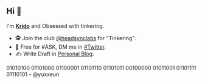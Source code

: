 ## Hi 👋

I'm [**Krido**](https://github.com/yuxxeun) and Obsessed with tinkering.   
   
- 🕵️ Join the club [@headsynclabs](https://github.com/headsynclabs) for "Tinkering".
- 💬 Free for #ASK, DM me in [#Twitter](https://twitter.com/yuxxeun).
- ✍ Write Draft in [Personal Blog](https://yuxxeun.github.io).

01010100 01101000 01100001 01101110 01101011 00100000 01011001 01101111 01110101 - @yuxxeun
